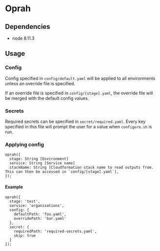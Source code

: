 # Oprah

## Dependencies

- node 8.11.3

## Usage

### Config

Config specified in `config/default.yaml` will be applied to all environments unless an override file is specified.

If an override file is specified in `config/[stage].yaml`, the override file will be merged with the default config values.

### Secrets

Required secrets can be specified in `secret/required.yaml`. Every key specified in this file will prompt the user for a value when `configure.sh` is run.

### Applying config

```
oprah({
  stage: String [Environment]
  service: String [Service name]
  stackName: String [Cloudformation stack name to read outputs from. This can then be accessed in `config/[stage].yaml`],
});
```

#### Example

```
oprah({
  stage: 'test',
  service: 'organisations',
  config: {
    defaultPath: 'foo.yaml',
    overridePath: 'bar.yaml'
  },
  secret: {
    requiredPath: 'required-secrets.yaml',
    skip: true
  }
});
```
